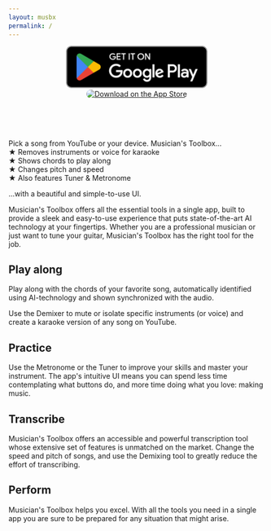 ```yaml
---
layout: musbx
permalink: /
---
```


<p align="center">
    <a href='https://play.google.com/store/apps/details?id=se.agardh.musbx&pcampaignid=pcampaignidMKT-Other-global-all-co-prtnr-py-PartBadge-Mar2515-1' style="border-radius: 13px; height: 83px;"><img alt='Get it on Google Play' src='/assets/google-play-badge.png' style="height: 83px;"/></a>
    <a href="https://apps.apple.com/us/app/musicians-toolbox/id1670009655?itsct=apps_box_badge&amp;itscg=30200" style="display: inline-block; border-radius: 13px; width: 250px; height: 83px;"><img src="https://tools.applemediaservices.com/api/badges/download-on-the-app-store/black/en-us?size=250x83&amp;releaseDate=1679443200" alt="Download on the App Store" style="border-radius: 13px; width: 250px; height: 83px;"></a>
</p>

Pick a song from YouTube or your device. Musician's Toolbox... \
 ★ Removes instruments or voice for karaoke \
 ★ Shows chords to play along \
 ★ Changes pitch and speed \
 ★ Also features Tuner & Metronome

...with a beautiful and simple-to-use UI.

Musician's Toolbox offers all the essential tools in a single app, built to provide a sleek and easy-to-use experience that puts state-of-the-art AI technology at your fingertips. Whether you are a professional musician or just want to tune your guitar, Musician's Toolbox has the right tool for the job. 

## Play along
Play along with the chords of your favorite song, automatically identified using AI-technology and shown synchronized with the audio. 

Use the Demixer to mute or isolate specific instruments (or voice) and create a karaoke version of any song on YouTube.

## Practice
Use the Metronome or the Tuner to improve your skills and master your instrument. The app's intuitive UI means you can spend less time contemplating what buttons do, and more time doing what you love: making music.

## Transcribe
Musician's Toolbox offers an accessible and powerful transcription tool whose extensive set of features is unmatched on the market. Change the speed and pitch of songs, and use the Demixing tool to greatly reduce the effort of transcribing. 

## Perform
Musician's Toolbox helps you excel. With all the tools you need in a single app you are sure to be prepared for any situation that might arise.